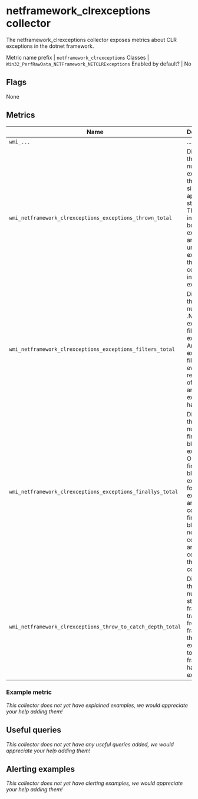 # netframework_clrexceptions collector

The netframework_clrexceptions collector exposes metrics about CLR exceptions in the dotnet framework.

Metric name prefix | `netframework_clrexceptions`
Classes             | `Win32_PerfRawData_NETFramework_NETCLRExceptions`
Enabled by default? | No

## Flags

None

## Metrics

Name | Description | Type | Labels
-----|-------------|------|-------
`wmi_...` | ... | counter/gauge/histogram/summary | ...
`wmi_netframework_clrexceptions_exceptions_thrown_total` | Displays the total number of exceptions thrown since the application started. This includes both .NET exceptions and unmanaged exceptions that are converted into .NET exceptions. | counter | `process`
`wmi_netframework_clrexceptions_exceptions_filters_total` | Displays the total number of .NET exception filters executed. An exception filter evaluates regardless of whether an exception is handled. | counter | `process`
`wmi_netframework_clrexceptions_exceptions_finallys_total` | Displays the total number of finally blocks executed. Only the finally blocks executed for an exception are counted; finally blocks on normal code paths are not counted by this counter. | counter | `process`
`wmi_netframework_clrexceptions_throw_to_catch_depth_total` | Displays the total number of stack frames traversed, from the frame that threw the exception to the frame that handled the exception. | counter | `process`

### Example metric
_This collector does not yet have explained examples, we would appreciate your help adding them!_

## Useful queries
_This collector does not yet have any useful queries added, we would appreciate your help adding them!_

## Alerting examples
_This collector does not yet have alerting examples, we would appreciate your help adding them!_
